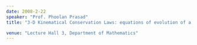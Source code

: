 ```yaml
---
date: 2008-2-22
speaker: "Prof. Phoolan Prasad"
title: "3-D Kinematical Conservation Laws: equations of evolution of a surface"

venue: "Lecture Hall 3, Department of Mathematics"
---
```


